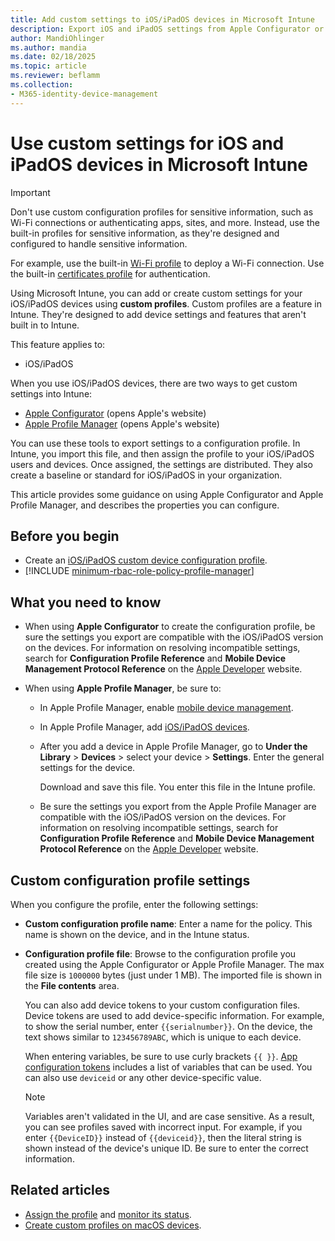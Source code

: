 ```yaml
---
title: Add custom settings to iOS/iPadOS devices in Microsoft Intune
description: Export iOS and iPadOS settings from Apple Configurator or Apple Profile Manager tools, and then import these settings into Microsoft Intune. These settings can create, use, and control custom settings and features on iOS/iPadOS devices. This custom profile can then be assigned or distributed to iOS/iPadOS devices in your organization to create a baseline or standard.
author: MandiOhlinger
ms.author: mandia
ms.date: 02/18/2025
ms.topic: article
ms.reviewer: beflamm
ms.collection:
- M365-identity-device-management
---
```


# Use custom settings for iOS and iPadOS devices in Microsoft Intune

> [!IMPORTANT]
> Don't use custom configuration profiles for sensitive information, such as Wi-Fi connections or authenticating apps, sites, and more. Instead, use the built-in profiles for sensitive information, as they're designed and configured to handle sensitive information.
>
> For example, use the built-in [Wi-Fi profile](wi-fi-settings-configure.md) to deploy a Wi-Fi connection. Use the built-in [certificates profile](../protect/certificates-configure.md) for authentication.

Using Microsoft Intune, you can add or create custom settings for your iOS/iPadOS devices using **custom profiles**. Custom profiles are a feature in Intune. They're designed to add device settings and features that aren't built in to Intune.

This feature applies to:

- iOS/iPadOS

When you use iOS/iPadOS devices, there are two ways to get custom settings into Intune:

- [Apple Configurator](https://itunes.apple.com/app/apple-configurator-2/id1037126344) (opens Apple's website)
- [Apple Profile Manager](https://support.apple.com/guide/server/intro-to-profile-manager-apd0e2214c6/5.12/mac) (opens Apple's website)

You can use these tools to export settings to a configuration profile. In Intune, you import this file, and then assign the profile to your iOS/iPadOS users and devices. Once assigned, the settings are distributed. They also create a baseline or standard for iOS/iPadOS in your organization.

This article provides some guidance on using Apple Configurator and Apple Profile Manager, and describes the properties you can configure.

## Before you begin

- Create an [iOS/iPadOS custom device configuration profile](custom-settings-configure.md).
- [!INCLUDE [minimum-rbac-role-policy-profile-manager](../includes/minimum-rbac-role-policy-profile-manager.md)]

## What you need to know

- When using **Apple Configurator** to create the configuration profile, be sure the settings you export are compatible with the iOS/iPadOS version on the devices. For information on resolving incompatible settings, search for **Configuration Profile Reference** and **Mobile Device Management Protocol Reference** on the [Apple Developer](https://developer.apple.com/) website.

- When using **Apple Profile Manager**, be sure to:

  - In Apple Profile Manager, enable [mobile device management](https://help.apple.com/serverapp/mac/5.7/#/apd05B9B761-D390-4A75-9251-E9AD29A61D0C).
  - In Apple Profile Manager, add [iOS/iPadOS devices](https://help.apple.com/profilemanager/mac/5.7/#/pm9onzap1984).
  - After you add a device in Apple Profile Manager, go to **Under the Library** > **Devices** > select your device > **Settings**. Enter the general settings for the device.

    Download and save this file. You enter this file in the Intune profile.

  - Be sure the settings you export from the Apple Profile Manager are compatible with the iOS/iPadOS version on the devices. For information on resolving incompatible settings, search for **Configuration Profile Reference** and **Mobile Device Management Protocol Reference** on the [Apple Developer](https://developer.apple.com/) website.

## Custom configuration profile settings

When you configure the profile, enter the following settings:

- **Custom configuration profile name**: Enter a name for the policy. This name is shown on the device, and in the Intune status.
- **Configuration profile file**: Browse to the configuration profile you created using the Apple Configurator or Apple Profile Manager. The max file size is `1000000` bytes (just under 1 MB). The imported file is shown in the **File contents** area.

  You can also add device tokens to your custom configuration files. Device tokens are used to add device-specific information. For example, to show the serial number, enter `{{serialnumber}}`. On the device, the text shows similar to `123456789ABC`, which is unique to each device.

  When entering variables, be sure to use curly brackets `{{ }}`. [App configuration tokens](../apps/app-configuration-policies-use-ios.md#tokens-used-in-the-property-list) includes a list of variables that can be used. You can also use `deviceid` or any other device-specific value.

  > [!NOTE]
  > Variables aren't validated in the UI, and are case sensitive. As a result, you can see profiles saved with incorrect input. For example, if you enter `{{DeviceID}}` instead of `{{deviceid}}`, then the literal string is shown instead of the device's unique ID. Be sure to enter the correct information.

## Related articles

- [Assign the profile](device-profile-assign.md) and [monitor its status](device-profile-monitor.md).
- [Create custom profiles on macOS devices](custom-settings-macos.md).
